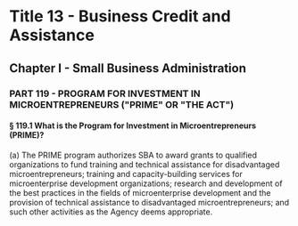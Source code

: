 
# Title 13 - Business Credit and Assistance
## Chapter I - Small Business Administration
### PART 119 - PROGRAM FOR INVESTMENT IN MICROENTREPRENEURS ("PRIME" OR "THE ACT")
#### § 119.1 What is the Program for Investment in Microentrepreneurs (PRIME)?

(a) The PRIME program authorizes SBA to award grants to qualified organizations to fund training and technical assistance for disadvantaged microentrepreneurs; training and capacity-building services for microenterprise development organizations; research and development of the best practices in the fields of microenterprise development and the provision of technical assistance to disadvantaged microentrepreneurs; and such other activities as the Agency deems appropriate.
